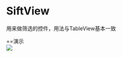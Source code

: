# SiftView
用来做筛选的控件，用法与TableView基本一致


==演示<br>
![](https://github.com/GitHubOfJW/SiftView/blob/master/Source/SiftView%E5%8A%A8%E7%94%BB.gif)